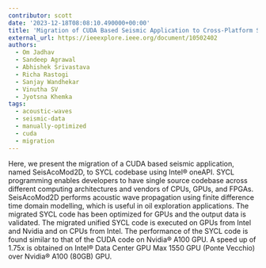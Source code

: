 ```yaml
---
contributor: scott
date: '2023-12-18T08:08:10.490000+00:00'
title: 'Migration of CUDA Based Seismic Application to Cross-Platform SYCL Implementation'
external_url: https://ieeexplore.ieee.org/document/10502402
authors:
  - Om Jadhav
  - Sandeep Agrawal
  - Abhishek Srivastava
  - Richa Rastogi
  - Sanjay Wandhekar
  - Vinutha SV
  - Jyotsna Khemka
tags:
  - acoustic-waves
  - seismic-data
  - manually-optimized
  - cuda
  - migration
---
```


Here, we present the migration of a CUDA based seismic application, named SeisAcoMod2D, to SYCL codebase using Intel®
oneAPI. SYCL programming enables developers to have single source codebase across different computing architectures and
vendors of CPUs, GPUs, and FPGAs. SeisAcoMod2D performs acoustic wave propagation using finite difference time domain
modelling, which is useful in oil exploration applications. The migrated SYCL code has been optimized for GPUs and the
output data is validated. The migrated unified SYCL code is executed on GPUs from Intel and Nvidia and on CPUs from
Intel. The performance of the SYCL code is found similar to that of the CUDA code on Nvidia® A100 GPU. A speed up of
1.75x is obtained on Intel® Data Center GPU Max 1550 GPU (Ponte Vecchio) over Nvidia® A100 (80GB) GPU.
